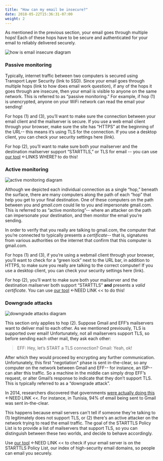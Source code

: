 ```yaml
---
title: "How can my email be insecure?"
date: 2018-05-22T15:36:31-07:00
weight: 2
---
```


As mentioned in the previous section, your email goes through multiple hops! Each of these hops have to be secure and authenticated for your email to reliably delivered securely.

<img src="/images/how-email-insecure.png" alt="how is email insecure diagram">

<h3>Passive monitoring</h3>

Typically, internet traffic between two computers is secured using Transport Layer Security (link to SSD). Since your email goes through multiple hops (link to how does email work question), if any of the hops it goes through are insecure, then your email is visible to anyone on the same network. This is referred to as “passive monitoring.” For example, if hop (1) is unencrypted, anyone on your WiFi network can read the email your sending!

For hops (1) and (3), you’ll want to make sure the connection between your email client and the mailserver is secure. If you use a web email client through your browser, make sure the site has “HTTPS” at the beginning of the URL-- this means it’s using TLS for the connection. If you use a desktop client, you can check your security settings here (link).

For hop (2), you’ll want to make sure both your mailserver and the destination mailserver support “STARTTLS,” or TLS for email -- you can use <a href="">our tool</a> <-LINKS WHERE? to do this!

<h3>Active monitoring</h3>
<img src="/images/active-monitoring.png" alt="active monitoring diagram">

Although we depicted each individual connection as a single “hop,” beneath the surface, there are many computers along the path of each “hop” that help you get to your final destination. One of these computers on the path between you and <em>gmail.com</em> could lie to you and impersonate gmail.com. This is referred to as “active monitoring”-- where an attacker on the path can impersonate your destination, and then monitor the email you’re sending.

In order to verify that you really are talking to gmail.com, the computer that you’re connected to typically presents a <em>certificate</em>-- that is, signatures from various authorities on the internet that confirm that this computer is gmail.com.

For hops (1) and (3), if you’re using a webmail client through your browser, you’ll want to check for a “green lock” next to the URL bar, in addition to HTTPS, to make sure you really are talking to the correct computer! If you use a desktop client, you can check your security settings here (link).

For hop (2), you’ll want to make sure both your mailserver and the destination mailserver both support “STARTTLS” <strong>and</strong> presents a <em>valid certificate</em>. You can use <a href="">our tool</a> <-NEED LINK << to do this!

<h3>Downgrade attacks</h3>

<img src="/images/downgrade-attacks.png" alt="downgrade attacks diagram">

This section only applies to hop (2). Suppose Gmail and EFF’s mailservers want to deliver mail to each other. As we mentioned previously, TLS is supported over email! Unfortunately, not all mailservers support TLS, so before sending each other mail, they ask each other:
    <blockquote>
    EFF: Hey, let’s START a TLS connection?
    Gmail: Yeah, ok!
    </blockquote>
After which they would proceed by encrypting any further communication. Unfortunately, this first "negotiation" phase is sent in-the-clear, so any computer on the network between Gmail and EFF-- for instance, an ISP-- can alter this traffic. So a machine in the middle can simply drop EFF’s request, or alter Gmail’s response to indicate that they don’t support TLS. This is typically referred to as a “downgrade attack”.

In 2014, researchers discovered that governments <a href="">were actually doing this</a> <-NEED LINK <<. For instance, in Tunisia, 94% of email being sent to Gmail was sent in-the-clear.

This happens because email servers can't tell if someone they're talking to (1) legitimately does not support TLS, or (2) there's an active attacker on the network trying to read the email traffic. The goal of the STARTTLS Policy List is to provide a list of mailservers that support TLS, so you can distinguish between these two worlds, and decide to behave accordingly.

Use <a href="">our tool</a> <-NEED LINK << to check if your email server is on the STARTTLS Policy List, our index of high-security email domains, so people can email you securely.
